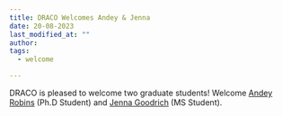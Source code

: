 ```yaml
---
title: DRACO Welcomes Andey & Jenna
date: 20-08-2023
last_modified_at: ""
author: 
tags:
  - welcome

---
```

<!-- excerpt start -->
DRACO is pleased to welcome two graduate students! Welcome [Andey Robins](/members/andey-robins.html) (Ph.D Student) and [Jenna Goodrich](members/jenna-goodrich.html) (MS Student).
<!-- excerpt end -->